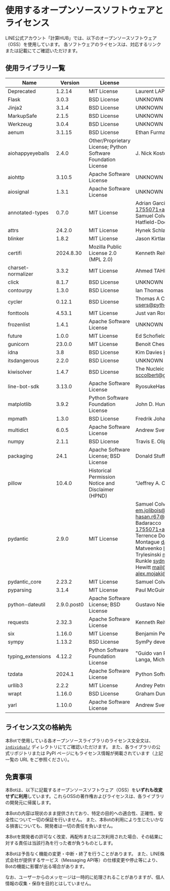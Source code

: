 # 使用するオープンソースソフトウェアとライセンス

LINE公式アカウント「計算HUB」では、以下のオープンソースソフトウェア（OSS）を使用しています。
各ソフトウェアのライセンスは、対応するリンクまたは記載にてご確認いただけます。

## 使用ライブラリ一覧
| Name               | Version     | License                                                       | Author                                                                                                                                                                                                                                                                                                                                                                                                                                                              | URL                                                      |
|--------------------|-------------|---------------------------------------------------------------|---------------------------------------------------------------------------------------------------------------------------------------------------------------------------------------------------------------------------------------------------------------------------------------------------------------------------------------------------------------------------------------------------------------------------------------------------------------------|----------------------------------------------------------|
| Deprecated         | 1.2.14      | MIT License                                                   | Laurent LAPORTE                                                                                                                                                                                                                                                                                                                                                                                                                                                     | https://github.com/tantale/deprecated                    |
| Flask              | 3.0.3       | BSD License                                                   | UNKNOWN                                                                                                                                                                                                                                                                                                                                                                                                                                                             | https://github.com/pallets/flask/                        |
| Jinja2             | 3.1.4       | BSD License                                                   | UNKNOWN                                                                                                                                                                                                                                                                                                                                                                                                                                                             | https://github.com/pallets/jinja/                        |
| MarkupSafe         | 2.1.5       | BSD License                                                   | UNKNOWN                                                                                                                                                                                                                                                                                                                                                                                                                                                             | https://palletsprojects.com/p/markupsafe/                |
| Werkzeug           | 3.0.4       | BSD License                                                   | UNKNOWN                                                                                                                                                                                                                                                                                                                                                                                                                                                             | UNKNOWN                                                  |
| aenum              | 3.1.15      | BSD License                                                   | Ethan Furman                                                                                                                                                                                                                                                                                                                                                                                                                                                        | https://github.com/ethanfurman/aenum                     |
| aiohappyeyeballs   | 2.4.0       | Other/Proprietary License; Python Software Foundation License | J. Nick Koston                                                                                                                                                                                                                                                                                                                                                                                                                                                      | https://github.com/aio-libs/aiohappyeyeballs             |
| aiohttp            | 3.10.5      | Apache Software License                                       | UNKNOWN                                                                                                                                                                                                                                                                                                                                                                                                                                                             | https://github.com/aio-libs/aiohttp                      |
| aiosignal          | 1.3.1       | Apache Software License                                       | UNKNOWN                                                                                                                                                                                                                                                                                                                                                                                                                                                             | https://github.com/aio-libs/aiosignal                    |
| annotated-types    | 0.7.0       | MIT License                                                   | Adrian Garcia Badaracco <1755071+adriangb@users.noreply.github.com>, Samuel Colvin <s@muelcolvin.com>, Zac Hatfield-Dodds <zac@zhd.dev>                                                                                                                                                                                                                                                                                                                             | https://github.com/annotated-types/annotated-types       |
| attrs              | 24.2.0      | MIT License                                                   | Hynek Schlawack <hs@ox.cx>                                                                                                                                                                                                                                                                                                                                                                                                                                          | https://www.attrs.org/en/stable/changelog.html           |
| blinker            | 1.8.2       | MIT License                                                   | Jason Kirtland                                                                                                                                                                                                                                                                                                                                                                                                                                                      | https://github.com/pallets-eco/blinker/                  |
| certifi            | 2024.8.30   | Mozilla Public License 2.0 (MPL 2.0)                          | Kenneth Reitz                                                                                                                                                                                                                                                                                                                                                                                                                                                       | https://github.com/certifi/python-certifi                |
| charset-normalizer | 3.3.2       | MIT License                                                   | Ahmed TAHRI                                                                                                                                                                                                                                                                                                                                                                                                                                                         | https://github.com/Ousret/charset_normalizer             |
| click              | 8.1.7       | BSD License                                                   | UNKNOWN                                                                                                                                                                                                                                                                                                                                                                                                                                                             | https://palletsprojects.com/p/click/                     |
| contourpy          | 1.3.0       | BSD License                                                   | Ian Thomas <ianthomas23@gmail.com>                                                                                                                                                                                                                                                                                                                                                                                                                                  | https://github.com/contourpy/contourpy                   |
| cycler             | 0.12.1      | BSD License                                                   | Thomas A Caswell <matplotlib-users@python.org>                                                                                                                                                                                                                                                                                                                                                                                                                      | https://matplotlib.org/cycler/                           |
| fonttools          | 4.53.1      | MIT License                                                   | Just van Rossum                                                                                                                                                                                                                                                                                                                                                                                                                                                     | http://github.com/fonttools/fonttools                    |
| frozenlist         | 1.4.1       | Apache Software License                                       | UNKNOWN                                                                                                                                                                                                                                                                                                                                                                                                                                                             | https://github.com/aio-libs/frozenlist                   |
| future             | 1.0.0       | MIT License                                                   | Ed Schofield                                                                                                                                                                                                                                                                                                                                                                                                                                                        | https://python-future.org                                |
| gunicorn           | 23.0.0      | MIT License                                                   | Benoit Chesneau <benoitc@gunicorn.org>                                                                                                                                                                                                                                                                                                                                                                                                                              | https://gunicorn.org                                     |
| idna               | 3.8         | BSD License                                                   | Kim Davies <kim+pypi@gumleaf.org>                                                                                                                                                                                                                                                                                                                                                                                                                                   | https://github.com/kjd/idna                              |
| itsdangerous       | 2.2.0       | BSD License                                                   | UNKNOWN                                                                                                                                                                                                                                                                                                                                                                                                                                                             | https://github.com/pallets/itsdangerous/                 |
| kiwisolver         | 1.4.7       | BSD License                                                   | The Nucleic Development Team <sccolbert@gmail.com>                                                                                                                                                                                                                                                                                                                                                                                                                  | https://github.com/nucleic/kiwi                          |
| line-bot-sdk       | 3.13.0      | Apache Software License                                       | RyosukeHasebe                                                                                                                                                                                                                                                                                                                                                                                                                                                       | https://github.com/line/line-bot-sdk-python              |
| matplotlib         | 3.9.2       | Python Software Foundation License                            | John D. Hunter, Michael Droettboom                                                                                                                                                                                                                                                                                                                                                                                                                                  | https://matplotlib.org                                   |
| mpmath             | 1.3.0       | BSD License                                                   | Fredrik Johansson                                                                                                                                                                                                                                                                                                                                                                                                                                                   | http://mpmath.org/                                       |
| multidict          | 6.0.5       | Apache Software License                                       | Andrew Svetlov                                                                                                                                                                                                                                                                                                                                                                                                                                                      | https://github.com/aio-libs/multidict                    |
| numpy              | 2.1.1       | BSD License                                                   | Travis E. Oliphant et al.                                                                                                                                                                                                                                                                                                                                                                                                                                           | https://numpy.org                                        |
| packaging          | 24.1        | Apache Software License; BSD License                          | Donald Stufft <donald@stufft.io>                                                                                                                                                                                                                                                                                                                                                                                                                                    | https://github.com/pypa/packaging                        |
| pillow             | 10.4.0      | Historical Permission Notice and Disclaimer (HPND)            | "Jeffrey A. Clark" <aclark@aclark.net>                                                                                                                                                                                                                                                                                                                                                                                                                              | https://python-pillow.org                                |
| pydantic           | 2.9.0       | MIT License                                                   | Samuel Colvin <s@muelcolvin.com>, Eric Jolibois <em.jolibois@gmail.com>, Hasan Ramezani <hasan.r67@gmail.com>, Adrian Garcia Badaracco <1755071+adriangb@users.noreply.github.com>, Terrence Dorsey <terry@pydantic.dev>, David Montague <david@pydantic.dev>, Serge Matveenko <lig@countzero.co>, Marcelo Trylesinski <marcelotryle@gmail.com>, Sydney Runkle <sydneymarierunkle@gmail.com>, David Hewitt <mail@davidhewitt.io>, Alex Hall <alex.mojaki@gmail.com> | https://github.com/pydantic/pydantic                     |
| pydantic_core      | 2.23.2      | MIT License                                                   | Samuel Colvin <s@muelcolvin.com>                                                                                                                                                                                                                                                                                                                                                                                                                                    | https://github.com/pydantic/pydantic-core                |
| pyparsing          | 3.1.4       | MIT License                                                   | Paul McGuire <ptmcg.gm+pyparsing@gmail.com>                                                                                                                                                                                                                                                                                                                                                                                                                         | https://github.com/pyparsing/pyparsing/                  |
| python-dateutil    | 2.9.0.post0 | Apache Software License; BSD License                          | Gustavo Niemeyer                                                                                                                                                                                                                                                                                                                                                                                                                                                    | https://github.com/dateutil/dateutil                     |
| requests           | 2.32.3      | Apache Software License                                       | Kenneth Reitz                                                                                                                                                                                                                                                                                                                                                                                                                                                       | https://requests.readthedocs.io                          |
| six                | 1.16.0      | MIT License                                                   | Benjamin Peterson                                                                                                                                                                                                                                                                                                                                                                                                                                                   | https://github.com/benjaminp/six                         |
| sympy              | 1.13.2      | BSD License                                                   | SymPy development team                                                                                                                                                                                                                                                                                                                                                                                                                                              | https://sympy.org                                        |
| typing_extensions  | 4.12.2      | Python Software Foundation License                            | "Guido van Rossum, Jukka Lehtosalo, Łukasz Langa, Michael Lee" <levkivskyi@gmail.com>                                                                                                                                                                                                                                                                                                                                                                               | https://github.com/python/typing_extensions              |
| tzdata             | 2024.1      | Apache Software License                                       | Python Software Foundation                                                                                                                                                                                                                                                                                                                                                                                                                                          | https://github.com/python/tzdata                         |
| urllib3            | 2.2.2       | MIT License                                                   | Andrey Petrov <andrey.petrov@shazow.net>                                                                                                                                                                                                                                                                                                                                                                                                                            | https://github.com/urllib3/urllib3/blob/main/CHANGES.rst |
| wrapt              | 1.16.0      | BSD License                                                   | Graham Dumpleton                                                                                                                                                                                                                                                                                                                                                                                                                                                    | https://github.com/GrahamDumpleton/wrapt                 |
| yarl               | 1.10.0      | Apache Software License                                       | Andrew Svetlov                                                                                                                                                                                                                                                                                                                                                                                                                                                      | https://github.com/aio-libs/yarl                         |


## ライセンス文の格納先

本Botで使用している各オープンソースライブラリのライセンス文全文は、[`individual/`](./individual/) ディレクトリにてご確認いただけます。
また、各ライブラリの公式リポジトリまたは PyPI ページにもライセンス情報が掲載されています（上記一覧の URL をご参照ください）。


## 免責事項

本Botは、以下に記載するオープンソースソフトウェア（OSS）を**いずれも改変せずに利用**しています。これらOSSの著作権およびライセンスは、各ライブラリの開発元に帰属します。

本Botの内容は現状のまま提供されており、特定の目的への適合性、正確性、安全性について一切の保証を行いません。
また、本Botの利用により生じたいかなる損害についても、開発者は一切の責任を負いません。

本Botを開発者の許可なく改変、再配布または二次利用された場合、その結果に対する責任は当該行為を行った者が負うものとします。

本Botは予告なく機能の変更・中断・終了を行うことがあります。
また、LINE株式会社が提供するサービス（Messaging API等）の仕様変更や停止等により、Botの機能に影響が出る場合があります。

なお、ユーザーからのメッセージは一時的に処理されることがありますが、個人情報の収集・保存を目的とはしていません。